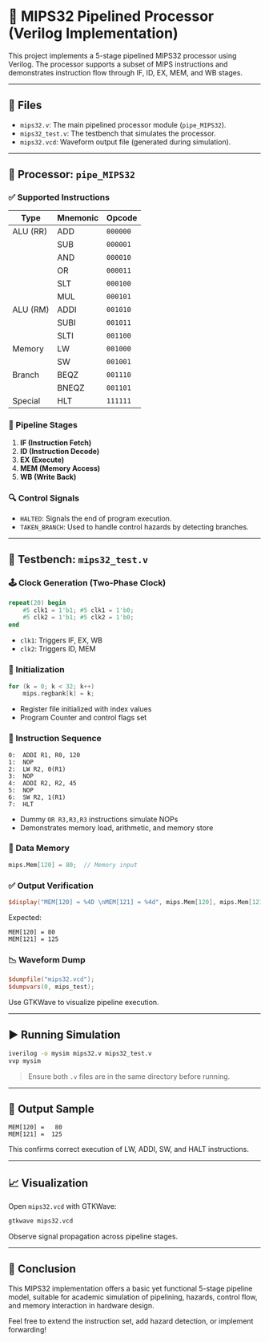 # 🧠 MIPS32 Pipelined Processor (Verilog Implementation)

This project implements a 5-stage pipelined MIPS32 processor using Verilog. The processor supports a subset of MIPS instructions and demonstrates instruction flow through IF, ID, EX, MEM, and WB stages.

---

## 📁 Files

- `mips32.v`: The main pipelined processor module (`pipe_MIPS32`).
- `mips32_test.v`: The testbench that simulates the processor.
- `mips32.vcd`: Waveform output file (generated during simulation).

---

## 🚀 Processor: `pipe_MIPS32`

### ✅ Supported Instructions

| Type      | Mnemonic | Opcode     |
|-----------|----------|------------|
| ALU (RR)  | ADD      | `000000`   |
|           | SUB      | `000001`   |
|           | AND      | `000010`   |
|           | OR       | `000011`   |
|           | SLT      | `000100`   |
|           | MUL      | `000101`   |
| ALU (RM)  | ADDI     | `001010`   |
|           | SUBI     | `001011`   |
|           | SLTI     | `001100`   |
| Memory    | LW       | `001000`   |
|           | SW       | `001001`   |
| Branch    | BEQZ     | `001110`   |
|           | BNEQZ    | `001101`   |
| Special   | HLT      | `111111`   |

### 🧱 Pipeline Stages

1. **IF (Instruction Fetch)**
2. **ID (Instruction Decode)**
3. **EX (Execute)**
4. **MEM (Memory Access)**
5. **WB (Write Back)**

### 🔍 Control Signals
- `HALTED`: Signals the end of program execution.
- `TAKEN_BRANCH`: Used to handle control hazards by detecting branches.

---

## 🧪 Testbench: `mips32_test.v`

### 🕹️ Clock Generation (Two-Phase Clock)
```verilog
repeat(20) begin
    #5 clk1 = 1'b1; #5 clk1 = 1'b0;
    #5 clk2 = 1'b1; #5 clk2 = 1'b0;
end
```
- `clk1`: Triggers IF, EX, WB
- `clk2`: Triggers ID, MEM

### 🔧 Initialization
```verilog
for (k = 0; k < 32; k++)
    mips.regbank[k] = k;
```
- Register file initialized with index values
- Program Counter and control flags set

### 📜 Instruction Sequence
```assembly
0:  ADDI R1, R0, 120
1:  NOP
2:  LW R2, 0(R1)
3:  NOP
4:  ADDI R2, R2, 45
5:  NOP
6:  SW R2, 1(R1)
7:  HLT
```
- Dummy `OR R3,R3,R3` instructions simulate NOPs
- Demonstrates memory load, arithmetic, and memory store

### 🧾 Data Memory
```verilog
mips.Mem[120] = 80;  // Memory input
```

### ✅ Output Verification
```verilog
$display("MEM[120] = %4D \nMEM[121] = %4d", mips.Mem[120], mips.Mem[121]);
```
Expected:
```
MEM[120] = 80
MEM[121] = 125
```

### 📉 Waveform Dump
```verilog
$dumpfile("mips32.vcd");
$dumpvars(0, mips_test);
```
Use GTKWave to visualize pipeline execution.

---

## ▶️ Running Simulation

```bash
iverilog -o mysim mips32.v mips32_test.v
vvp mysim
```

> Ensure both `.v` files are in the same directory before running.

---

## 👀 Output Sample
```
MEM[120] =   80
MEM[121] =  125
```
This confirms correct execution of LW, ADDI, SW, and HALT instructions.

---

## 📈 Visualization
Open `mips32.vcd` with GTKWave:
```bash
gtkwave mips32.vcd
```
Observe signal propagation across pipeline stages.

---

## 📌 Conclusion
This MIPS32 implementation offers a basic yet functional 5-stage pipeline model, suitable for academic simulation of pipelining, hazards, control flow, and memory interaction in hardware design.

Feel free to extend the instruction set, add hazard detection, or implement forwarding!

